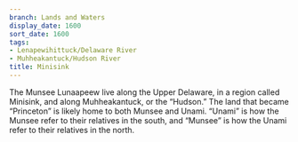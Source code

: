 ```yaml
---
branch: Lands and Waters
display_date: 1600
sort_date: 1600
tags:
- Lenapewihittuck/Delaware River
- Muhheakantuck/Hudson River
title: Minisink
---
```


The Munsee Lunaapeew live along the Upper Delaware, in a region called Minisink, and along Muhheakantuck, or the “Hudson.” The land that became “Princeton” is likely home to both Munsee and Unami. “Unami” is how the Munsee refer to their relatives in the south, and “Munsee” is how the Unami refer to their relatives in the north.